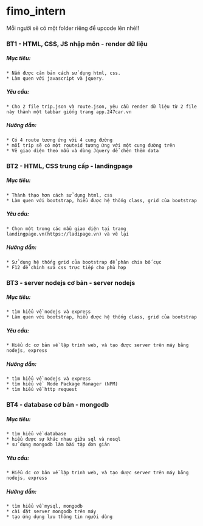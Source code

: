 # fimo_intern
Mỗi người sẽ có một folder riêng để upcode lên nhé!!
### BT1 - HTML, CSS, JS nhập môn - render dữ liệu
  ##### Mục tiêu: 
    * Nắm được căn bản cách sử dụng html, css.
    * Làm quen với javascript và jquery.
  ##### Yêu cầu:
    * Cho 2 file trip.json và route.json, yêu cầu render dữ liệu từ 2 file này thành một tabbar giống trang app.247car.vn
  ##### Hướng dẫn:
    * Có 4 route tương ứng với 4 cung đường
    * mỗi trip sẽ có một routeid tương ứng với một cung đường trên
    * Vẽ giao diện theo mẫu và dùng Jquery để chèn thêm data
    
### BT2 - HTML, CSS trung cấp - landingpage
  ##### Mục tiêu: 
    * Thành thạo hơn cách sử dụng html, css
    * Làm quen với bootstrap, hiểu được hệ thống class, grid của bootstrap 
  ##### Yêu cầu:
    * Chọn một trong các mẫu giao diện tại trang landingpage.vn(https://ladipage.vn) và vẽ lại
  ##### Hướng dẫn:
    * Sử dụng hệ thống grid của bootstrap để phân chia bố cục
    * F12 để chỉnh sửa css trực tiếp cho phù hợp
    
### BT3 - server nodejs cơ bản - server nodejs
  ##### Mục tiêu: 
    * tìm hiểu về nodejs và express
    * Làm quen với bootstrap, hiểu được hệ thống class, grid của bootstrap 
  ##### Yêu cầu:
    * Hiểu dc cơ bản về lập trình web, và tạo được server trên máy bằng nodejs, express
  ##### Hướng dẫn:
    * tìm hiểu về nodejs và express
    * tìm hiểu về  Node Package Manager (NPM)
    * tìm hiểu về http request
    
### BT4 - database cơ bản - mongodb
  ##### Mục tiêu: 
    * tìm hiểu về database
    * hiểu được sự khác nhau giữa sql và nosql
    * sử dụng mongodb làm bài tập đơn giản
  ##### Yêu cầu:
    * Hiểu dc cơ bản về lập trình web, và tạo được server trên máy bằng nodejs, express
  ##### Hướng dẫn:
    * tìm hiểu về mysql, mongodb
    * cài đặt server mongodb trên máy
    * tạo ứng dụng lưu thông tin người dùng
    
    
    
